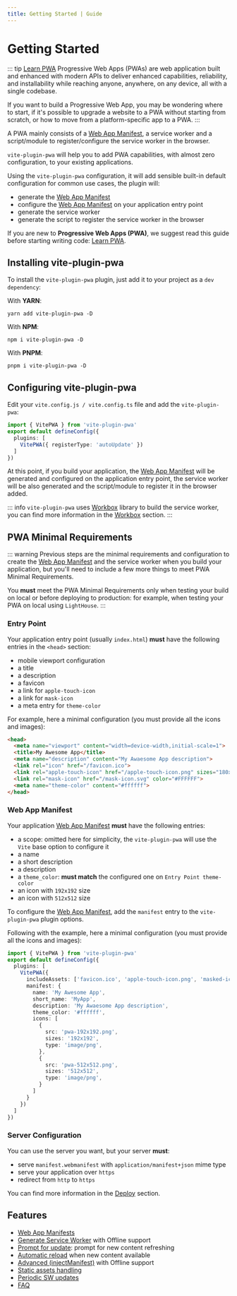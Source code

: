 ```yaml
---
title: Getting Started | Guide
---
```


# Getting Started

::: tip [Learn PWA](https://web.dev/learn/pwa/)
Progressive Web Apps (PWAs) are web application built and enhanced with modern APIs to deliver enhanced capabilities, reliability, and installability while reaching anyone, anywhere, on any device, all with a single codebase.

If you want to build a Progressive Web App, you may be wondering where to start, if it's possible to upgrade a website to a PWA without starting from scratch, or how to move from a platform-specific app to a PWA.
:::

A PWA mainly consists of a [Web App Manifest](https://developer.mozilla.org/en-US/docs/Web/Manifest), a service worker and a script/module to register/configure the service worker in the browser.

`vite-plugin-pwa` will help you to add PWA capabilities, with almost zero configuration, to your existing applications.

Using the `vite-plugin-pwa` configuration, it will add sensible built-in default configuration for common use cases, the plugin will:
- generate the [Web App Manifest](https://developer.mozilla.org/en-US/docs/Web/Manifest)
- configure the [Web App Manifest](https://developer.mozilla.org/en-US/docs/Web/Manifest) on your application entry point
- generate the service worker
- generate the script to register the service worker in the browser

If you are new to **Progressive Web Apps (PWA)**, we suggest read this guide before starting writing code: [Learn PWA](https://web.dev/learn/pwa/).

## Installing vite-plugin-pwa

To install the `vite-plugin-pwa` plugin, just add it to your project as a `dev dependency`:

With **YARN**:
```shell
yarn add vite-plugin-pwa -D
```

With **NPM**:
```shell
npm i vite-plugin-pwa -D
```

With **PNPM**:
```shell
pnpm i vite-plugin-pwa -D
```

## Configuring vite-plugin-pwa

Edit your `vite.config.js / vite.config.ts` file and add the `vite-plugin-pwa`:

```ts
import { VitePWA } from 'vite-plugin-pwa'
export default defineConfig({
  plugins: [
    VitePWA({ registerType: 'autoUpdate' })
  ]
})
```

At this point, if you build your application, the [Web App Manifest](https://developer.mozilla.org/en-US/docs/Web/Manifest) will be generated and configured on the application entry point, the service worker will be also generated and the script/module to register it in the browser added.

::: info
`vite-plugin-pwa` uses [Workbox](https://developers.google.com/web/tools/workbox) library to build the service worker, you can find more information in the [Workbox](/workbox/) section.
:::

## PWA Minimal Requirements

::: warning
Previous steps are the minimal requirements and configuration to create the [Web App Manifest](https://developer.mozilla.org/en-US/docs/Web/Manifest) and the service worker when you build your application, but you'll need to include a few more things to meet PWA Minimal Requirements.

You **must** meet the PWA Minimal Requirements only when testing your build on local or before deploying to production: for example, when testing your PWA on local using `LightHouse`.
:::

### Entry Point

Your application entry point (usually `index.html`) **must** have the following entries in the `<head>` section:
- mobile viewport configuration
- a title
- a description
- a favicon
- a link for `apple-touch-icon`
- a link for `mask-icon`
- a meta entry for `theme-color`

For example, here a minimal configuration (you must provide all the icons and images):
```html
<head>
  <meta name="viewport" content="width=device-width,initial-scale=1">
  <title>My Awesome App</title>
  <meta name="description" content="My Awaesome App description">
  <link rel="icon" href="/favicon.ico">
  <link rel="apple-touch-icon" href="/apple-touch-icon.png" sizes="180x180">
  <link rel="mask-icon" href="/mask-icon.svg" color="#FFFFFF">
  <meta name="theme-color" content="#ffffff">
</head>
```

### Web App Manifest

Your application [Web App Manifest](https://developer.mozilla.org/en-US/docs/Web/Manifest) **must** have the following entries:
- a scope: omitted here for simplicity, the `vite-plugin-pwa` will use the `Vite` base option to configure it
- a name
- a short description
- a description
- a `theme_color`: **must match** the configured one on `Entry Point theme-color`
- an icon with `192x192` size
- an icon with `512x512` size

To configure the [Web App Manifest](https://developer.mozilla.org/en-US/docs/Web/Manifest), add the `manifest` entry to the `vite-plugin-pwa` plugin options. 

Following with the example, here a minimal configuration (you must provide all the icons and images):
```ts
import { VitePWA } from 'vite-plugin-pwa'
export default defineConfig({
  plugins: [
    VitePWA({
      includeAssets: ['favicon.ico', 'apple-touch-icon.png', 'masked-icon.png'],
      manifest: {
        name: 'My Awesome App',
        short_name: 'MyApp',
        description: 'My Awaesome App description',
        theme_color: '#ffffff',
        icons: [
          {
            src: 'pwa-192x192.png',
            sizes: '192x192',
            type: 'image/png',
          },
          {
            src: 'pwa-512x512.png',
            sizes: '512x512',
            type: 'image/png',
          }
        ]
      }
    })
  ]
})
```

### Server Configuration

You can use the server you want, but your server **must**:
- serve `manifest.webmanifest` with `application/manifest+json` mime type
- serve your application over `https`
- redirect from `http` to `https`

You can find more information in the [Deploy](/deployment/) section.

## Features

- [Web App Manifests](https://developer.mozilla.org/en-US/docs/Web/Manifest)
- [Generate Service Worker](/guide/generate) with Offline support
- [Prompt for update](/guide/prompt-for-update): prompt for new content refreshing
- [Automatic reload](/guide/auto-update) when new content available
- [Advanced (injectManifest)](/guide/auto-update) with Offline support
- [Static assets handling](/guide/static-assets)
- [Periodic SW updates](/guide/periodic-sw-updates)
- [FAQ](/guide/faq)



